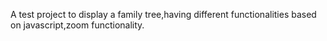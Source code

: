 A test project to display a family tree,having different functionalities based on javascript,zoom functionality.
